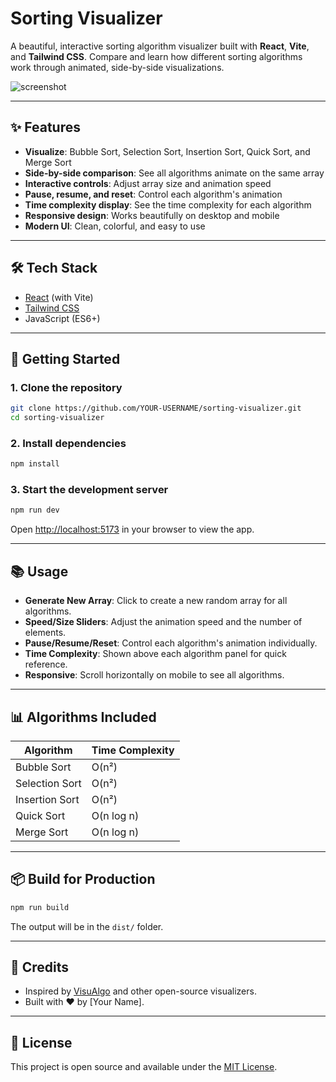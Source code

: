 # Sorting Visualizer

A beautiful, interactive sorting algorithm visualizer built with **React**, **Vite**, and **Tailwind CSS**. Compare and learn how different sorting algorithms work through animated, side-by-side visualizations.

![screenshot](./screenshot.png)

---

## ✨ Features
- **Visualize**: Bubble Sort, Selection Sort, Insertion Sort, Quick Sort, and Merge Sort
- **Side-by-side comparison**: See all algorithms animate on the same array
- **Interactive controls**: Adjust array size and animation speed
- **Pause, resume, and reset**: Control each algorithm's animation
- **Time complexity display**: See the time complexity for each algorithm
- **Responsive design**: Works beautifully on desktop and mobile
- **Modern UI**: Clean, colorful, and easy to use

---

## 🛠️ Tech Stack
- [React](https://react.dev/) (with Vite)
- [Tailwind CSS](https://tailwindcss.com/)
- JavaScript (ES6+)

---

## 🚀 Getting Started

### 1. Clone the repository
```bash
git clone https://github.com/YOUR-USERNAME/sorting-visualizer.git
cd sorting-visualizer
```

### 2. Install dependencies
```bash
npm install
```

### 3. Start the development server
```bash
npm run dev
```

Open [http://localhost:5173](http://localhost:5173) in your browser to view the app.

---

## 📚 Usage
- **Generate New Array**: Click to create a new random array for all algorithms.
- **Speed/Size Sliders**: Adjust the animation speed and the number of elements.
- **Pause/Resume/Reset**: Control each algorithm's animation individually.
- **Time Complexity**: Shown above each algorithm panel for quick reference.
- **Responsive**: Scroll horizontally on mobile to see all algorithms.

---

## 📊 Algorithms Included
| Algorithm        | Time Complexity |
|------------------|----------------|
| Bubble Sort      | O(n²)          |
| Selection Sort   | O(n²)          |
| Insertion Sort   | O(n²)          |
| Quick Sort       | O(n log n)     |
| Merge Sort       | O(n log n)     |

---

## 📦 Build for Production
```bash
npm run build
```
The output will be in the `dist/` folder.

---

## 🙏 Credits
- Inspired by [VisuAlgo](https://visualgo.net/en/sorting) and other open-source visualizers.
- Built with ❤️ by [Your Name].

---

## 📝 License
This project is open source and available under the [MIT License](LICENSE).
